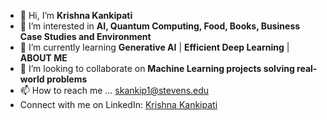 - 👋 Hi, I’m <b>Krishna Kankipati</b>
- 👀 I’m interested in <b>AI, Quantum Computing, Food, Books, Business Case Studies and Environment</b>
- 🌱 I’m currently learning <b>Generative AI</b> | <b>Efficient Deep Learning</b> | <b>ABOUT ME</b>
- 💞️ I’m looking to collaborate on <b>Machine Learning projects solving real-world problems</b>
- 📫 How to reach me ... skankip1@stevens.edu
- <div class="badge-base LI-profile-badge" data-locale="en_US" data-size="large" data-theme="light" data-type="HORIZONTAL" data-vanity="krishnacse" data-version="v1"> Connect with me on LinkedIn: <a class="badge-base__link LI-simple-link" href="https://www.linkedin.com/in/krishnacse?trk=profile-badge">Krishna Kankipati</a></div>
<!---
Krishna2709/Krishna2709 is a ✨ special ✨ repository because its `README.md` (this file) appears on your GitHub profile.
You can click the Preview link to take a look at your changes.
--->
